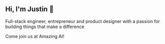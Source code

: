 ## Hi, I'm Justin 👋

Full-stack engineer, entrepreneur and product designer with a passion for building things that make a difference

Come join us at Amazing AI!

